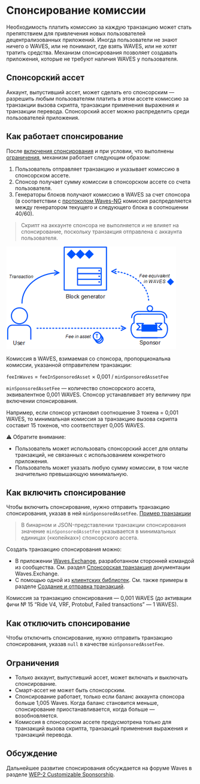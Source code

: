 # Спонсирование комиссии

Необходимость платить комиссию за каждую транзакцию может стать препятствием для привлечения новых пользователей децентрализованных приложений. Иногда пользователи не знают ничего о WAVES, или не понимают, где взять WAVES, или не хотят тратить средства. Механизм спонсирования позволяет создавать приложения, которые не требуют наличия WAVES у пользователя.

## Спонсорский ассет

Аккаунт, выпустивший ассет, может сделать его спонсорским — разрешить любым пользователям платить в этом ассете комиссию за транзакции вызова скрипта, транзакции применения выражения и транзакции перевода. Спонсорский ассет можно распределить среди пользователей приложения.

## Как работает спонсирование

После [включения спонсирования](#как-включить-спонсирование) и при условии, что выполнены [ограничения](#ограничения), механизм работает следующим образом:

1. Пользователь отправляет транзакцию и указывает комиссию в спонсорском ассете.
2. Спонсор получает сумму комиссии в спонсорском ассете со счета пользователя.
3. Генераторы блоков получают комиссию в WAVES за счет спонсора (в соответствии с [протоколом Waves-NG](/ru/blockchain/waves-protocol/waves-ng-protocol) комиссия распределяется между генератором текущего и следующего блока в соотношении 40/60).

> Скрипт на аккаунте спонсора не выполняется и не влияет на спонсирование, поскольку транзакция отправлена с аккаунта пользователя.

![](./_assets/sponsorship.png)

Комиссия в WAVES, взимаемая со спонсора, пропорциональна комиссии, указанной отправителем транзакции:

`feeInWaves` = `feeInSponsoredAsset` × 0,001 / `minSponsoredAssetFee`

`minSponsoredAssetFee` — количество спонсорского ассета, эквивалентное 0,001 WAVES. Спонсор устанавливает эту величину при включении спонсирования.

Например, если спонсор установил соотношение 3 токена = 0,001 WAVES, то минимальная комиссия за транзакцию вызова скрипта составит 15 токенов, что соответствует 0,005 WAVES.

:warning: Обратите внимание:

* Пользователь может использовать спонсорский ассет для оплаты транзакций, не связанных с использованием конкретного приложения.
* Пользователь может указать любую сумму комиссии, в том числе значительно превышающую минимальную.

## Как включить спонсирование

Чтобы включить спонсирование, нужно отправить транзакцию спонсирования, указав в ней `minSponsoredAssetFee`. [Пример транзакции](https://testnet.wavesexplorer.com/tx/5gHUMzmBfn4KP3tELzHtw3EYR947rzWUp5PuyF7hUW23)

> В бинарном и JSON-представлении транзакции спонсирования значение `minSponsoredAssetFee` указывается в минимальных единицах («копейках») спонсорского ассета.

Создать транзакцию спонсирования можно:
* В приложении [Waves.Exchange](https://waves.exchange/), разработанном сторонней командой из сообщества. См. раздел [Спонсорская транзакция](https://docs.waves.exchange/ru/waves-exchange/waves-exchange-online-desktop/online-desktop-asset/online-desktop-sponsored-trx) документации Waves.Exchange.
* С помощью одной из [клиентских библиотек](/ru/building-apps/waves-api-and-sdk/client-libraries/). См. также примеры в разделе [Создание и отправка транзакций](/ru/building-apps/how-to/basic/transaction).

Комиссия за транзакцию спонсирования — 0,001 WAVES (до активации фичи №&nbsp;15 “Ride V4, VRF, Protobuf, Failed transactions” — 1 WAVES).

## Как отключить спонсирование

Чтобы отключить спонсирование, нужно отправить транзакцию спонсирования, указав `null` в качестве `minSponsoredAssetFee`.

## Ограничения

* Только аккаунт, выпустивший ассет, может включать и выключать спонсирование.
* Смарт-ассет не может быть спонсорским.
* Спонсирование работает, только если баланс аккаунта спонсора больше 1,005 Waves. Когда баланс становится меньше, спонсирование приостанавливается, когда больше — возобновляется.
* Комиссия в спонсорском ассете предусмотрена только для транзакций вызова скрипта, транзакций применения выражения и транзакций перевода.

## Обсуждение

Дальнейшее развитие спонсирования обсуждается на форуме Waves в разделе [WEP-2 Customizable Sponsorship](https://forum.waves.tech/t/wep-2-customizable-sponsorship/15880).
